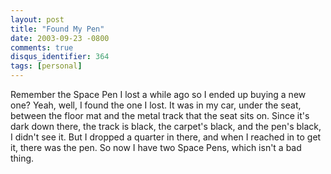 ```yaml
---
layout: post
title: "Found My Pen"
date: 2003-09-23 -0800
comments: true
disqus_identifier: 364
tags: [personal]
---
```

Remember the Space Pen I lost a while ago so I ended up buying a new
one? Yeah, well, I found the one I lost. It was in my car, under the
seat, between the floor mat and the metal track that the seat sits on.
Since it's dark down there, the track is black, the carpet's black, and
the pen's black, I didn't see it. But I dropped a quarter in there, and
when I reached in to get it, there was the pen. So now I have two Space
Pens, which isn't a bad thing.

